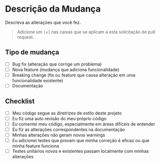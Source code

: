 # Descrição da Mudança

Descreva as alterações que você fez.

> Adicione um `[x]` nas caixas que se aplicam a esta solicitação de pull request.

## Tipo de mudança

- [ ] Bug fix (alteração que corrige um problema)
- [ ] Nova feature (mudança que adiciona funcionalidade)
- [ ] Breaking change (fix ou feature que causa alteração em uma funcionalidade existente)
- [ ] Documentação

## Checklist

- [ ] Meu código segue as diretrizes de estilo deste projeto
- [ ] Eu fiz uma auto revisão do meu próprio código
- [ ] Eu comentei meu código, especialmente em áreas difíceis de entender
- [ ] Eu fiz as alterações correspondentes na documentação
- [ ] Minhas alterações não geram novos warnings
- [ ] Eu adicionei testes que provam que minha correção é eficaz ou que minha feature funciona
- [ ] Testes unitários novos e existentes passam localmente com minhas alterações
